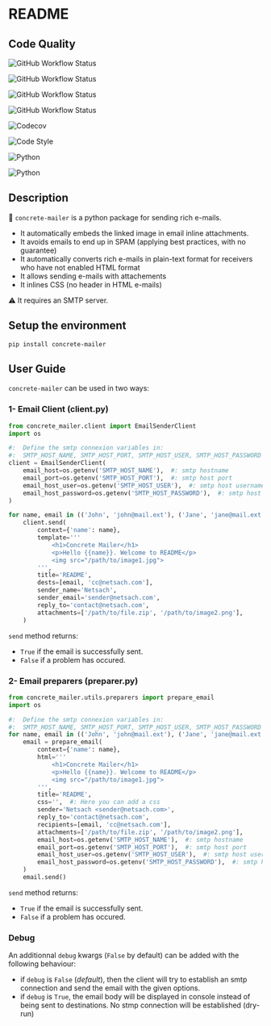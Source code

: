 # README

## Code Quality

![GitHub Workflow Status](https://img.shields.io/github/workflow/status/Netsach/concrete-mailer/Check%20Bandit?label=security
)

![GitHub Workflow Status](https://img.shields.io/github/workflow/status/Netsach/concrete-mailer/Check%Black?label=black)

![GitHub Workflow Status](https://img.shields.io/github/workflow/status/Netsach/concrete-mailer/Lint?label=lint)

![GitHub Workflow Status](https://img.shields.io/github/workflow/status/Netsach/concrete-mailer/Tests?label=tests)

![Codecov](https://img.shields.io/codecov/c/github/Netsach/concrete-mailer?logo=coedcov)

![Code Style](https://img.shields.io/badge/code%20style-black-000000.svg)

![Python](https://img.shields.io/badge/python-2.7-3473A7?logo=python&logoColor=FED646)

![Python](https://img.shields.io/badge/python-3.6-3473A7?logo=python&logoColor=FED646)

## Description

:email: `concrete-mailer` is a python package for sending rich e-mails.

- It automatically embeds the linked image in email inline attachments.
- It avoids emails to end up in SPAM (applying best practices, with no guarantee)
- It automatically converts rich e-mails in plain-text format for receivers who have not enabled HTML format
- It allows sending e-mails with attachements
- It inlines CSS (no header in HTML e-mails)

:warning: It requires an SMTP server.

## Setup the environment

```shell
pip install concrete-mailer
```

## User Guide

`concrete-mailer` can be used in two ways:

### 1- Email Client (client.py)

```python
from concrete_mailer.client import EmailSenderClient
import os

#:  Define the smtp connexion variables in:
#:  SMTP_HOST_NAME, SMTP_HOST_PORT, SMTP_HOST_USER, SMTP_HOST_PASSWORD
client = EmailSenderClient(
    email_host=os.getenv('SMTP_HOST_NAME'),  #: smtp hostname
    email_port=os.getenv('SMTP_HOST_PORT'),  #: smtp host port
    email_host_user=os.getenv('SMTP_HOST_USER'),  #: smtp host username
    email_host_password=os.getenv('SMTP_HOST_PASSWORD'),  #: smtp host password
)

for name, email in (('John', 'john@mail.ext'), ('Jane', 'jane@mail.ext')):
    client.send(
        context={'name': name},
        template='''
            <h1>Concrete Mailer</h1>
            <p>Hello {{name}}. Welcome to README</p>
            <img src="/path/to/image1.jpg">
        ''',
        title='README',
        dests=[email, 'cc@netsach.com'],
        sender_name='Netsach',
        sender_email='sender@netsach.com',
        reply_to='contact@netsach.com',
        attachments=['/path/to/file.zip', '/path/to/image2.png'],
    )
```

`send` method returns:

- `True` if the email is successfully sent.
- `False` if a problem has occured.

### 2- Email preparers (preparer.py)
```python
from concrete_mailer.utils.preparers import prepare_email
import os

#:  Define the smtp connexion variables in:
#:  SMTP_HOST_NAME, SMTP_HOST_PORT, SMTP_HOST_USER, SMTP_HOST_PASSWORD
for name, email in (('John', 'john@mail.ext'), ('Jane', 'jane@mail.ext')):
    email = prepare_email(
        context={'name': name},
        html='''
            <h1>Concrete Mailer</h1>
            <p>Hello {{name}}. Welcome to README</p>
            <img src="/path/to/image1.jpg">
        ''',
        title='README',
        css='',  #: Here you can add a css
        sender='Netsach <sender@netsach.com>',
        reply_to='contact@netsach.com',
        recipients=[email, 'cc@netsach.com'],
        attachments=['/path/to/file.zip', '/path/to/image2.png'],
        email_host=os.getenv('SMTP_HOST_NAME'),  #: smtp hostname
        email_port=os.getenv('SMTP_HOST_PORT'),  #: smtp host port
        email_host_user=os.getenv('SMTP_HOST_USER'),  #: smtp host username
        email_host_password=os.getenv('SMTP_HOST_PASSWORD'),  #: smtp host password
    )
    email.send()
```

`send` method returns:

- `True` if the email is successfully sent.
- `False` if a problem has occured.

### Debug

An additionnal `debug` kwargs (`False` by default) can be added with the following behaviour:

-  if `debug` is `False` (*default*), then the client will try to establish an smtp connection and send the email with the given options.
-  if `debug` is `True`, the email body will be displayed in console instead of being sent to destinations. No stmp connection will be established (dry-run)

